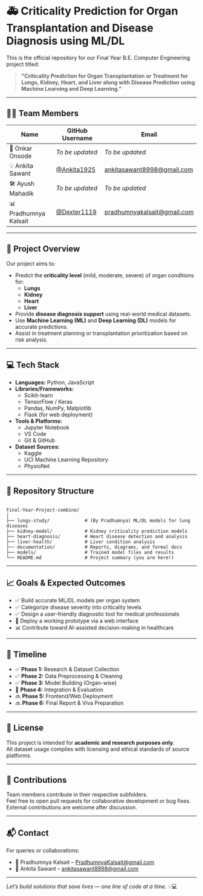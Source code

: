 
# 🚑 Criticality Prediction for Organ Transplantation and Disease Diagnosis using ML/DL

This is the official repository for our Final Year B.E. Computer Engineering project titled:

> **"Criticality Prediction for Organ Transplantation or Treatment for Lungs, Kidney, Heart, and Liver along with Disease Prediction using Machine Learning and Deep Learning."**

---

## 👨‍🔬 Team Members

| Name                 | GitHub Username                       | Email                                |
|----------------------|----------------------------------------|--------------------------------------|
| 🧠 Onkar Onsode       | *To be updated*                       | *To be updated*                      |
| 💡 Ankita Sawant      | [@Ankita1925](https://github.com/Ankita1925) | ankitasawant8998@gmail.com           |
| 🛠️ Ayush Mahadik      | *To be updated*                       | *To be updated*                      |
| 📊 Pradhumnya Kalsait | [@Dexter1119](https://github.com/Dexter1106) | pradhumnyakalsait@gmail.com         |

---

## 📌 Project Overview

Our project aims to:

- Predict the **criticality level** (mild, moderate, severe) of organ conditions for:
  - **Lungs**
  - **Kidney**
  - **Heart**
  - **Liver**
- Provide **disease diagnosis support** using real-world medical datasets.
- Use **Machine Learning (ML)** and **Deep Learning (DL)** models for accurate predictions.
- Assist in treatment planning or transplantation prioritization based on risk analysis.

---

## 💻 Tech Stack

- **Languages:** Python, JavaScript
- **Libraries/Frameworks:**  
  - Scikit-learn  
  - TensorFlow / Keras  
  - Pandas, NumPy, Matplotlib  
  - Flask (for web deployment)
- **Tools & Platforms:**  
  - Jupyter Notebook  
  - VS Code  
  - Git & GitHub  
- **Dataset Sources:**  
  - Kaggle  
  - UCI Machine Learning Repository  
  - PhysioNet

---

## 📁 Repository Structure

```

Final-Year-Project-combine/
│
├── lungs-study/             # (By Pradhumnya) ML/DL models for lung diseases
├── kidney-model/            # Kidney criticality prediction models
├── heart-diagnosis/         # Heart disease detection and analysis
├── liver-health/            # Liver condition analysis
├── documentation/           # Reports, diagrams, and formal docs
├── models/                  # Trained model files and results
└── README.md                # Project summary (you are here!)

```

---

## 📈 Goals & Expected Outcomes

- ✅ Build accurate ML/DL models per organ system
- ✅ Categorize disease severity into criticality levels
- ✅ Design a user-friendly diagnostic tool for medical professionals
- 🚧 Deploy a working prototype via a web interface
- 📊 Contribute toward AI-assisted decision-making in healthcare

---

## 📅 Timeline

- ✅ **Phase 1:** Research & Dataset Collection  
- ✅ **Phase 2:** Data Preprocessing & Cleaning  
- ✅ **Phase 3:** Model Building (Organ-wise)  
- 🚧 **Phase 4:** Integration & Evaluation  
- 🔜 **Phase 5:** Frontend/Web Deployment  
- 🔜 **Phase 6:** Final Report & Viva Preparation

---

## 📄 License

This project is intended for **academic and research purposes only**.  
All dataset usage complies with licensing and ethical standards of source platforms.

---

## 🤝 Contributions

Team members contribute in their respective subfolders.  
Feel free to open pull requests for collaborative development or bug fixes.  
External contributions are welcome after discussion.

---

## 📬 Contact

For queries or collaborations:

- 📧 Pradhumnya Kalsait – [PradhumnyaKalsait@gmail.com](mailto:PradhumnyaKalsait@gmail.com)  
- 📧 Ankita Sawant – [ankitasawant8998@gmail.com](mailto:ankitasawant8998@gmail.com)

---

*Let’s build solutions that save lives — one line of code at a time.* 💡💻


